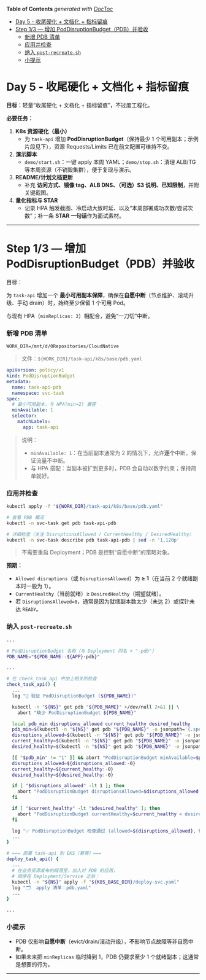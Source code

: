 <!-- START doctoc generated TOC please keep comment here to allow auto update -->
<!-- DON'T EDIT THIS SECTION, INSTEAD RE-RUN doctoc TO UPDATE -->
**Table of Contents**  *generated with [DocToc](https://github.com/thlorenz/doctoc)*

- [Day 5 - 收尾硬化 + 文档化 + 指标留痕](#day-5---%E6%94%B6%E5%B0%BE%E7%A1%AC%E5%8C%96--%E6%96%87%E6%A1%A3%E5%8C%96--%E6%8C%87%E6%A0%87%E7%95%99%E7%97%95)
- [Step 1/3 — 增加 PodDisruptionBudget（PDB）并验收](#step-13--%E5%A2%9E%E5%8A%A0-poddisruptionbudgetpdb%E5%B9%B6%E9%AA%8C%E6%94%B6)
    - [新增 PDB 清单](#%E6%96%B0%E5%A2%9E-pdb-%E6%B8%85%E5%8D%95)
    - [应用并检查](#%E5%BA%94%E7%94%A8%E5%B9%B6%E6%A3%80%E6%9F%A5)
    - [纳入 `post-recreate.sh`](#%E7%BA%B3%E5%85%A5-post-recreatesh)
    - [小提示](#%E5%B0%8F%E6%8F%90%E7%A4%BA)

<!-- END doctoc generated TOC please keep comment here to allow auto update -->

# Day 5 - 收尾硬化 + 文档化 + 指标留痕

**目标**：轻量“收尾硬化 + 文档化 + 指标留痕”，不过度工程化。

**必要任务：**

1. **K8s 资源硬化（最小）**
   - 为 `task-api` 增加 **PodDisruptionBudget**（保持最少 1 个可用副本；示例片段见下），资源 Requests/Limits 已在前文配置可维持不变。
2. **演示脚本**
   - `demo/start.sh`：一键 apply 本周 YAML；`demo/stop.sh`：清理 ALB/TG 等本周资源（不销毁集群），便于复现与演示。
3. **README/计划文档更新**
   - 补充 **访问方式、镜像 tag、ALB DNS、（可选）S3 说明、已知限制**，并附关键截图。
4. **量化指标与 STAR**
   - 记录 HPA 触发截图、冷启动大致时延、以及“本周部署成功次数/尝试次数”；补一条 **STAR 一句话**作为面试素材。

---

# Step 1/3 — 增加 PodDisruptionBudget（PDB）并验收

目标：

为 `task-api` 增加一个 **最小可用副本保障**，确保在**自愿中断**（节点维护、滚动升级、手动 drain）时，始终至少保留 1 个可用 Pod。

与现有 HPA（`minReplicas: 2`）相配合，避免“一刀切”中断。

### 新增 PDB 清单

`WORK_DIR=/mnt/d/0Repositories/CloudNative`

> 文件：`${WORK_DIR}/task-api/k8s/base/pdb.yaml`

```yaml
apiVersion: policy/v1
kind: PodDisruptionBudget
metadata:
  name: task-api-pdb
  namespace: svc-task
spec:
  # 最小可用副本，与 HPA(min=2) 兼容
  minAvailable: 1
  selector:
    matchLabels:
      app: task-api
```

> 说明：
>
> - `minAvailable: 1`：在当前副本通常为 2 的情况下，允许**逐个**中断，保证流量不中断。
> - 与 HPA 搭配：当副本被扩到更多时，PDB 会自动以数字约束；保持简单就好。

### 应用并检查

```bash
kubectl apply -f "${WORK_DIR}/task-api/k8s/base/pdb.yaml"

# 查看 PDB 概况
kubectl -n svc-task get pdb task-api-pdb

# 详细检查（关注 DisruptionsAllowed / CurrentHealthy / DesiredHealthy）
kubectl -n svc-task describe pdb task-api-pdb | sed -n '1,120p'
```

> 不需要重启 Deployment；PDB 是控制“自愿中断”的策略对象。

**预期：**

* `Allowed disruptions`（或 `DisruptionsAllowed`）为 **≥ 1**（在当前 2 个就绪副本时一般为 1）。
* `CurrentHealthy`（当前就绪）≥ `DesiredHealthy`（期望就绪）。
* 若 `DisruptionsAllowed=0`，通常是因为就绪副本数太少（未达 2）或探针未达 `READY`。

### 纳入 `post-recreate.sh`

```sh
...

# PodDisruptionBudget 名称（与 Deployment 同名 + "-pdb"）
PDB_NAME="${PDB_NAME:-${APP}-pdb}"

...

# 在 check_task_api 中加上相关的检查
check_task_api() {
  ...
  log "🔎 验证 PodDisruptionBudget (${PDB_NAME})"

  kubectl -n "${NS}" get pdb "${PDB_NAME}" >/dev/null 2>&1 || \
    abort "缺少 PodDisruptionBudget ${PDB_NAME}"

  local pdb_min disruptions_allowed current_healthy desired_healthy
  pdb_min=$(kubectl -n "${NS}" get pdb "${PDB_NAME}" -o jsonpath='{.spec.minAvailable}')
  disruptions_allowed=$(kubectl -n "${NS}" get pdb "${PDB_NAME}" -o jsonpath='{.status.disruptionsAllowed}')
  current_healthy=$(kubectl -n "${NS}" get pdb "${PDB_NAME}" -o jsonpath='{.status.currentHealthy}')
  desired_healthy=$(kubectl -n "${NS}" get pdb "${PDB_NAME}" -o jsonpath='{.status.desiredHealthy}')

  [[ "$pdb_min" != "1" ]] && abort "PodDisruptionBudget minAvailable=$pdb_min (expected 1)"
  disruptions_allowed=${disruptions_allowed:-0}
  current_healthy=${current_healthy:-0}
  desired_healthy=${desired_healthy:-0}

  if [ "$disruptions_allowed" -lt 1 ]; then
    abort "PodDisruptionBudget disruptionsAllowed=$disruptions_allowed (<1)，可能是就绪副本不足或探针未 READY"
  fi

  if [ "$current_healthy" -lt "$desired_healthy" ]; then
    abort "PodDisruptionBudget currentHealthy=$current_healthy < desiredHealthy=$desired_healthy"
  fi

  log "✅ PodDisruptionBudget 检查通过 (allowed=${disruptions_allowed}, healthy=${current_healthy}/${desired_healthy})"
  ...
}

# === 部署 task-api 到 EKS（幂等）===
deploy_task_api() {
  ...
  # 在业务资源发布的段落里，加入对 PDB 的应用，
  # 顺序在 Deployment/Service 之后：
  kubectl -n "${NS}" apply -f "${K8S_BASE_DIR}/deploy-svc.yaml"
  log "🗂️  apply 清单：pdb.yaml"
  ...
}

...
```

### 小提示

- PDB 仅影响**自愿中断**（evict/drain/滚动升级），**不**影响节点故障等非自愿中断。
- 如果未来把 `minReplicas` 临时降到 1，PDB 仍要求至少 1 个就绪副本；这通常是想要的行为。

---
